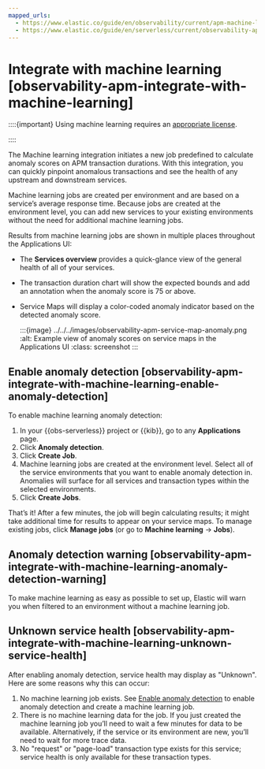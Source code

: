 ```yaml
---
mapped_urls:
  - https://www.elastic.co/guide/en/observability/current/apm-machine-learning-integration.html
  - https://www.elastic.co/guide/en/serverless/current/observability-apm-integrate-with-machine-learning.html
---
```


# Integrate with machine learning [observability-apm-integrate-with-machine-learning]

::::{important}
Using machine learning requires an [appropriate license](https://www.elastic.co/subscriptions).

::::

The Machine learning integration initiates a new job predefined to calculate anomaly scores on APM transaction durations. With this integration, you can quickly pinpoint anomalous transactions and see the health of any upstream and downstream services.

Machine learning jobs are created per environment and are based on a service’s average response time. Because jobs are created at the environment level, you can add new services to your existing environments without the need for additional machine learning jobs.

Results from machine learning jobs are shown in multiple places throughout the Applications UI:

* The **Services overview** provides a quick-glance view of the general health of all of your services.
* The transaction duration chart will show the expected bounds and add an annotation when the anomaly score is 75 or above.
* Service Maps will display a color-coded anomaly indicator based on the detected anomaly score.

    :::{image} ../../../images/observability-apm-service-map-anomaly.png
    :alt: Example view of anomaly scores on service maps in the Applications UI
    :class: screenshot
    :::


## Enable anomaly detection [observability-apm-integrate-with-machine-learning-enable-anomaly-detection]

To enable machine learning anomaly detection:

1. In your {{obs-serverless}} project or {{kib}}, go to any **Applications** page.
2. Click **Anomaly detection**.
3. Click **Create Job**.
4. Machine learning jobs are created at the environment level. Select all of the service environments that you want to enable anomaly detection in. Anomalies will surface for all services and transaction types within the selected environments.
5. Click **Create Jobs**.

That’s it! After a few minutes, the job will begin calculating results; it might take additional time for results to appear on your service maps. To manage existing jobs, click **Manage jobs** (or go to **Machine learning** → **Jobs**).


## Anomaly detection warning [observability-apm-integrate-with-machine-learning-anomaly-detection-warning]

To make machine learning as easy as possible to set up, Elastic will warn you when filtered to an environment without a machine learning job.


## Unknown service health [observability-apm-integrate-with-machine-learning-unknown-service-health]

After enabling anomaly detection, service health may display as "Unknown". Here are some reasons why this can occur:

1. No machine learning job exists. See [Enable anomaly detection](../../../solutions/observability/apps/integrate-with-machine-learning.md#observability-apm-integrate-with-machine-learning-enable-anomaly-detection) to enable anomaly detection and create a machine learning job.
2. There is no machine learning data for the job. If you just created the machine learning job you’ll need to wait a few minutes for data to be available. Alternatively, if the service or its environment are new, you’ll need to wait for more trace data.
3. No "request" or "page-load" transaction type exists for this service; service health is only available for these transaction types.